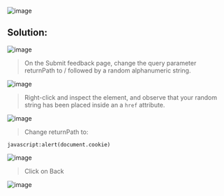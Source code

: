 ![image](https://github.com/udayk01/Web-Security/assets/52235763/99cc4ed2-1f60-43fd-ac30-d719e9e4108f)

## Solution:

![image](https://github.com/udayk01/Web-Security/assets/52235763/715b4263-b465-479d-9043-5851418a150c)

> On the Submit feedback page, change the query parameter returnPath to / followed by a random alphanumeric string.

![image](https://github.com/udayk01/Web-Security/assets/52235763/dbb37c89-22f1-424c-9f1c-8fe39167bb01)

> Right-click and inspect the element, and observe that your random string has been placed inside an a ```href``` attribute.

![image](https://github.com/udayk01/Web-Security/assets/52235763/9ab7578f-9efa-4018-b19e-ac5c33ac1f96)

> Change returnPath to:

```javascript:alert(document.cookie)```

![image](https://github.com/udayk01/Web-Security/assets/52235763/0cc0f3a8-bc3f-4458-b779-efe1721478d1)

> Click on Back

![image](https://github.com/udayk01/Web-Security/assets/52235763/8463a45b-f144-44ff-81e0-661888b0ae9b)


